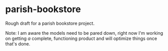 # parish-bookstore
Rough draft for a parish bookstore project.

Note: I am aware the models need to be pared down, right now I'm working on getting *a* complete, functioning product and will optimize things once that's done.
